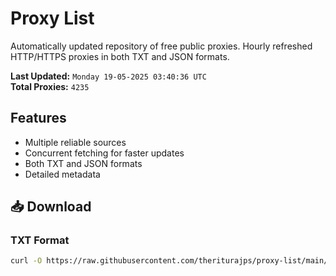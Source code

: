 # Proxy List

Automatically updated repository of free public proxies. Hourly refreshed HTTP/HTTPS proxies in both TXT and JSON formats.

**Last Updated:** `Monday 19-05-2025 03:40:36 UTC`  
**Total Proxies:** `4235`

## Features
- Multiple reliable sources
- Concurrent fetching for faster updates
- Both TXT and JSON formats
- Detailed metadata

## 📥 Download

### TXT Format
```bash
curl -O https://raw.githubusercontent.com/theriturajps/proxy-list/main/proxies.txt